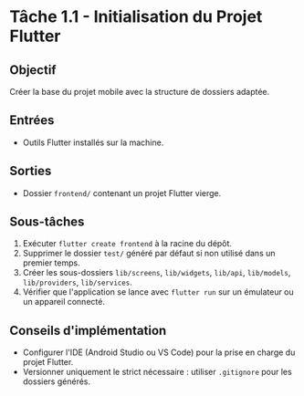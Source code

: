 # Tâche 1.1 - Initialisation du Projet Flutter

## Objectif
Créer la base du projet mobile avec la structure de dossiers adaptée.

## Entrées
- Outils Flutter installés sur la machine.

## Sorties
- Dossier `frontend/` contenant un projet Flutter vierge.

## Sous-tâches
1. Exécuter `flutter create frontend` à la racine du dépôt.
2. Supprimer le dossier `test/` généré par défaut si non utilisé dans un premier temps.
3. Créer les sous-dossiers `lib/screens`, `lib/widgets`, `lib/api`, `lib/models`, `lib/providers`, `lib/services`.
4. Vérifier que l'application se lance avec `flutter run` sur un émulateur ou un appareil connecté.

## Conseils d'implémentation
- Configurer l'IDE (Android Studio ou VS Code) pour la prise en charge du projet Flutter.
- Versionner uniquement le strict nécessaire : utiliser `.gitignore` pour les dossiers générés.
